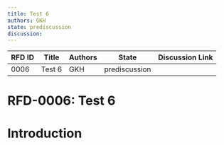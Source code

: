 ```yaml
---
title: Test 6
authors: GKH
state: prediscussion
discussion: 
---
```

| RFD ID | Title | Authors | State | Discussion Link |
|---|---|---|---|---|
| 0006 | Test 6 | GKH | prediscussion |  |

# RFD-0006: Test 6

# Introduction


